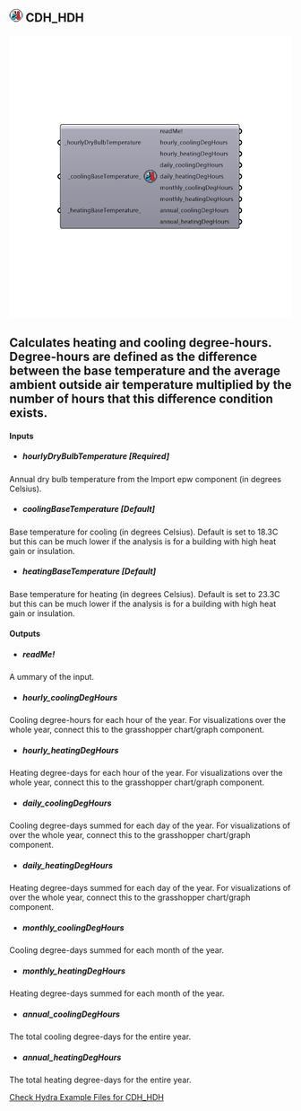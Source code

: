 ## ![](../../images/icons/CDH_HDH.png) CDH_HDH

![](../../images/components/CDH_HDH.png)

Calculates heating and cooling degree-hours.
 Degree-hours are defined as the difference between the base temperature and the average ambient outside air temperature multiplied by the number of hours that this difference condition exists.
 -
 

#### Inputs
* ##### hourlyDryBulbTemperature [Required]
Annual dry bulb temperature from the Import epw component (in degrees Celsius).
* ##### coolingBaseTemperature [Default]
Base temperature for cooling (in degrees Celsius). Default is set to 18.3C but this can be much lower if the analysis is for a building with high heat gain or insulation.
* ##### heatingBaseTemperature [Default]
Base temperature for heating (in degrees Celsius). Default is set to 23.3C but this can be much lower if the analysis is for a building with high heat gain or insulation.

#### Outputs
* ##### readMe!
A ummary of the input.
* ##### hourly_coolingDegHours
Cooling degree-hours for each hour of the year. For visualizations over the whole year, connect this to the grasshopper chart/graph component. 
* ##### hourly_heatingDegHours
Heating degree-days for each hour of the year. For visualizations over the whole year, connect this to the grasshopper chart/graph component. 
* ##### daily_coolingDegHours
Cooling degree-days summed for each day of the year. For visualizations of over the whole year, connect this to the grasshopper chart/graph component. 
* ##### daily_heatingDegHours
Heating degree-days summed for each day of the year. For visualizations of over the whole year, connect this to the grasshopper chart/graph component. 
* ##### monthly_coolingDegHours
Cooling degree-days summed for each month of the year.
* ##### monthly_heatingDegHours
Heating degree-days summed for each month of the year.
* ##### annual_coolingDegHours
The total cooling degree-days for the entire year.
* ##### annual_heatingDegHours
The total heating degree-days for the entire year.


[Check Hydra Example Files for CDH_HDH](https://hydrashare.github.io/hydra/index.html?keywords=Ladybug_CDH_HDH)